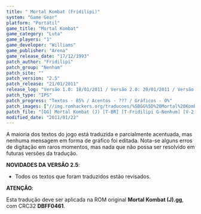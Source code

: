 ```yaml
---
title: " Mortal Kombat (Fridilipi)"
system: "Game Gear"
platform: "Portátil"
game_title: "Mortal Kombat"
game_category: "Luta"
game_players: "1"
game_developer: "Williams"
game_publisher: "Arena"
game_release_date: "17/12/1993"
patch_author: "Fridilipi"
patch_group: "Nenhum"
patch_site: ""
patch_version: "2.5"
patch_release: "21/01/2011"
release_log: "Versão 1.0: 18/01/2011 / Versão 2.0: 20/01/2011 / Versão 2.5: 21/01/2011"
patch_type: "IPS"
patch_progress: "Textos - 85% / Acentos - ??? / Gráficos - 0%"
patch_images: ["//img.romhackers.org/traducoes/%5BGG%5D%20Mortal%20Kombat%20-%20Fridilipi%20-%201.png","//img.romhackers.org/traducoes/%5BGG%5D%20Mortal%20Kombat%20-%20Fridilipi%20-%202.png","//img.romhackers.org/traducoes/%5BGG%5D%20Mortal%20Kombat%20-%20Fridilipi%20-%203.png"]
patch_file: "[GG] Mortal Kombat (J) [T-BR] [T-Fridilipi G-Nenhum] [V-2.5 A-2011].rar"
modified_date: "2011/01/22"
---
```

A maioria dos textos do jogo está traduzida e parcialmente acentuada, mas nenhuma mensagem em forma de gráfico foi editada. Nota-se alguns erros de digitação em raros momentos, mas nada que não possa ser resolvido em futuras versões da tradução.

<b>NOVIDADES DA VERSÃO 2.5</b>:

- Todos os textos que foram traduzidos estão revisados.

<b>ATENÇÃO</b>:

Esta tradução deve ser aplicada na ROM original <b>Mortal Kombat (J).gg</b>, com CRC32 <b>DBFF0461</b>.
